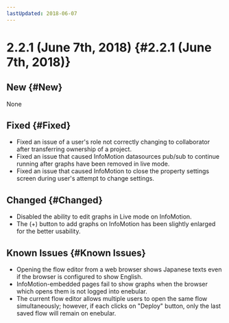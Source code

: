 ```yaml
---
lastUpdated: 2018-06-07
---
```


# 2.2.1 (June 7th, 2018) {#2.2.1 (June 7th, 2018)}

## New {#New}

None

## Fixed {#Fixed}

- Fixed an issue of a user's role not correctly changing to collaborator after transferring ownership of a project.
- Fixed an issue that caused InfoMotion datasources pub/sub to continue running after graphs have been removed in live mode.
- Fixed an issue that caused InfoMotion to close the property settings screen during user's attempt to change settings.

## Changed {#Changed}

- Disabled the ability to edit graphs in Live mode on InfoMotion.
- The (+) button to add graphs on InfoMotion has been slightly enlarged for the better usability.

## Known Issues {#Known Issues}

* Opening the flow editor from a web browser shows Japanese texts even if the browser is configured to show English.
* InfoMotion-embedded pages fail to show graphs when the browser which opens them is not logged into enebular.
* The current flow editor allows multiple users to open the same flow simultaneously; however, if each clicks on "Deploy" button, only the last saved flow will remain on enebular.
